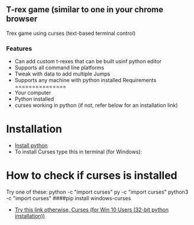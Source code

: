 ## T-rex game (similar to one in your chrome browser
Trex game using curses (text-based terminal control)
### Features

- Can add custom t-rexes that can be built usinf python editor
- Supports all command line platforms
- Tweak with data to add multiple Jumps
- Supports any machine with python installed
Requirements
===============
- Your computer
- Python installed
- curses working in python (if not, refer below for an installation link)
# Installation
- [Install python](https://python.org/downloads)
- To install Curses type this in terminal (for Windows):
# How to check if curses is installed
Try one of these:
python -c "import curses"
py -c "import curses"
python3 -c "import curses"
####pip install windows-curses
- [Try this link otherwise, Curses (for Win 10 Users (32-bit python installation))](https://www.lfd.uci.edu/~gohlke/pythonlibs/#curses)

